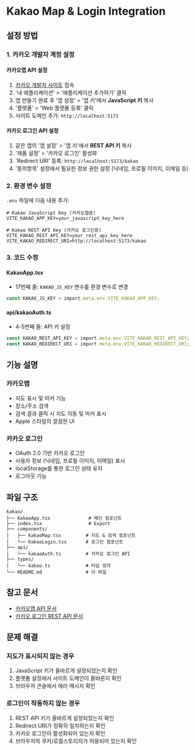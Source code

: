 # Kakao Map & Login Integration

## 설정 방법

### 1. 카카오 개발자 계정 설정

#### 카카오맵 API 설정
1. [카카오 개발자 사이트](https://developers.kakao.com/) 접속
2. '내 애플리케이션' > '애플리케이션 추가하기' 클릭
3. 앱 만들기 완료 후 '앱 설정' > '앱 키'에서 **JavaScript 키** 복사
4. '플랫폼' > 'Web 플랫폼 등록' 클릭
5. 사이트 도메인 추가: `http://localhost:5173`

#### 카카오 로그인 API 설정
1. 같은 앱의 '앱 설정' > '앱 키'에서 **REST API 키** 복사
2. '제품 설정' > '카카오 로그인' 활성화
3. 'Redirect URI' 등록: `http://localhost:5173/kakao`
4. '동의항목' 설정에서 필요한 정보 권한 설정 (닉네임, 프로필 이미지, 이메일 등)

### 2. 환경 변수 설정

`.env` 파일에 다음 내용 추가:

```env
# Kakao JavaScript Key (카카오맵용)
VITE_KAKAO_APP_KEY=your_javascript_key_here

# Kakao REST API Key (카카오 로그인용)
VITE_KAKAO_REST_API_KEY=your_rest_api_key_here
VITE_KAKAO_REDIRECT_URI=http://localhost:5173/kakao
```

### 3. 코드 수정

#### KakaoApp.tsx
- 17번째 줄: `KAKAO_JS_KEY` 변수를 환경 변수로 변경
```typescript
const KAKAO_JS_KEY = import.meta.env.VITE_KAKAO_APP_KEY;
```

#### api/kakaoAuth.ts
- 4-5번째 줄: API 키 설정
```typescript
const KAKAO_REST_API_KEY = import.meta.env.VITE_KAKAO_REST_API_KEY;
const KAKAO_REDIRECT_URI = import.meta.env.VITE_KAKAO_REDIRECT_URI;
```

## 기능 설명

### 카카오맵
- 지도 표시 및 마커 기능
- 장소/주소 검색
- 검색 결과 클릭 시 지도 이동 및 마커 표시
- Apple 스타일의 깔끔한 UI

### 카카오 로그인
- OAuth 2.0 기반 카카오 로그인
- 사용자 정보 (닉네임, 프로필 이미지, 이메일) 표시
- localStorage를 통한 로그인 상태 유지
- 로그아웃 기능

## 파일 구조

```
kakao/
├── KakaoApp.tsx              # 메인 컴포넌트
├── index.tsx                 # Export
├── components/
│   ├── KakaoMap.tsx         # 지도 & 검색 컴포넌트
│   └── KakaoLogin.tsx       # 로그인 컴포넌트
├── api/
│   └── kakaoAuth.ts         # 카카오 로그인 API
├── types/
│   └── kakao.ts             # 타입 정의
└── README.md                # 이 파일
```

## 참고 문서

- [카카오맵 API 문서](https://apis.map.kakao.com/web/documentation/)
- [카카오 로그인 REST API 문서](https://developers.kakao.com/docs/latest/ko/kakaologin/rest-api)

## 문제 해결

### 지도가 표시되지 않는 경우
1. JavaScript 키가 올바르게 설정되었는지 확인
2. 플랫폼 설정에서 사이트 도메인이 올바른지 확인
3. 브라우저 콘솔에서 에러 메시지 확인

### 로그인이 작동하지 않는 경우
1. REST API 키가 올바르게 설정되었는지 확인
2. Redirect URI가 정확히 일치하는지 확인
3. 카카오 로그인이 활성화되어 있는지 확인
4. 브라우저의 쿠키/로컬스토리지가 허용되어 있는지 확인
